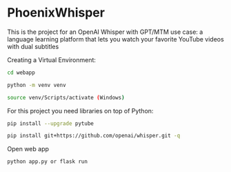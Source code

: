 # PhoenixWhisper
This is the project for an OpenAI Whisper with GPT/MTM use case: a language learning platform that lets you watch your favorite YouTube videos with dual subtitles

Creating a Virtual Environment:
```bash
cd webapp

python -m venv venv

source venv/Scripts/activate (Windows)
```
For this project you need libraries on top of Python:
```bash
pip install --upgrade pytube 

pip install git+https://github.com/openai/whisper.git -q

```

Open web app
```bash
python app.py or flask run
```
